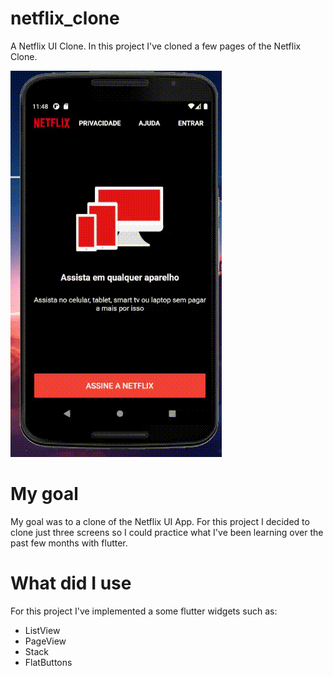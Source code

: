 # netflix_clone

A Netflix UI Clone. In this project I've cloned a few pages of the Netflix Clone.

![NETFLIX CLONE DEMO](demo/netflixclone.gif)

# My goal
My goal was to a clone of the Netflix UI App. For this project I decided to clone just three screens so I could practice what I've been learning over the past few months with flutter.

# What did I use
  For this project I've implemented a some flutter widgets such as:
 - ListView
 - PageView
 - Stack 
 - FlatButtons
